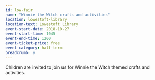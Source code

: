 ```yaml
---
id: low-fair
name: "Winnie the Witch crafts and activities"
location: lowestoft-library
location-text: Lowestoft Library
event-start-date: 2018-10-27
event-start-time: 1045
event-end-time: 1200
event-ticket-price: free
event-category: half-term
breadcrumb: y
---
```


Children are invited to join us for Winnie the Witch themed crafts and activities.
